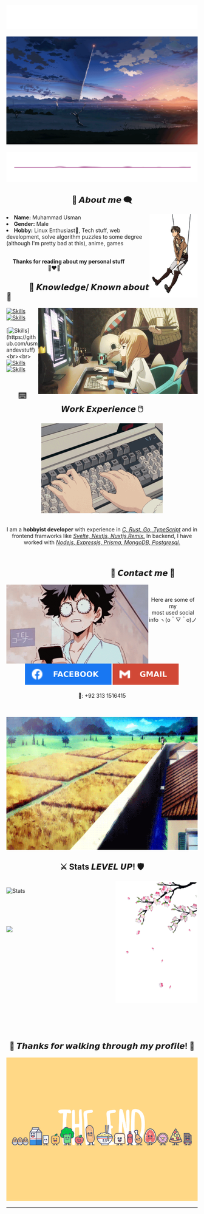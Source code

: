 <body>
<div align="center">
<img src="./assets/hello.svg" width="600px"></img>
</div>
<br>
<div align="center">
<img src="./assets/2.gif">
</div>
<br>
<img src="./assets/line1.gif" height ="80px" width ="100%">
<div>
<h2 align="center"> 💬 𝘼𝙗𝙤𝙪𝙩 𝙢𝙚 🗨️ </h2>
<img src="./assets/about-me.gif?raw=true" height = "220px" align="right">
<li>
<b>Name:</b> Muhammad Usman</li>
<li>
<b>Gender:</b> Male
</li>
<li>
<b>Hobby:</b> Linux Enthusiast🐧, Tech stuff, web development, solve algorithm puzzles to some degree (although I'm pretty bad at this), anime, games
</li>
<br>
<p><b>     Thanks for reading about my personal stuff<br>
                                 💯❤️‍🔥</b></p>
</div>
<div>
<h2 align="left">            📇 𝙆𝙣𝙤𝙬𝙡𝙚𝙙𝙜𝙚/ 𝙆𝙣𝙤𝙬𝙣 𝙖𝙗𝙤𝙪𝙩 📇</h2>
<p>
<img src="./assets/knowledge.gif?raw=true" width="420px" align="right">
</div>
<div>

[![Skills](https://skillicons.dev/icons?i=linux,vim,c,rust,go)](https://github.com/usmandevstuff)<br>
[![Skills](https://skillicons.dev/icons?i=ts,flutter,tauri)](https://github.com/usmandevstuff)<br><br>
[![Skills](https://skillicons.dev/icons?i=nextjs,nuxtjs,svelte,remix,tailwind,)](https://github.com/usmandevstuff)<br><br>
[![Skills](https://skillicons.dev/icons?i=nodejs,express,mongodb,prisma,postgresql)](https://github.com/usmandevstuff)<br>
[![Skills](https://skillicons.dev/icons?i=github)](https://github.com/usmandevstuff)
<br>
<br>
<h2 align="center">⌨️ 𝙒𝙤𝙧𝙠 𝙀𝙭𝙥𝙚𝙧𝙞𝙚𝙣𝙘𝙚 🖱️</h2>
<p align="center">
<img align="center" src="./assets/work_ex.gif"/>
<br>
<br>
<br>
I am a <strong>hobbyist developer</strong> with experience in <i><ins>C, Rust, Go, TypeScript</ins></i> and in frontend framworks like <i><ins>Svelte, Nextjs, Nuxtjs,Remix.</ins></i> In backend, I have worked with <i><ins>Nodejs, Expressjs, Prisma, MongoDB, Postgresql.</ins></i></p>
<br>
<h2 align="right">📝 𝘾𝙤𝙣𝙩𝙖𝙘𝙩 𝙢𝙚 📝            </h2>
<img src="./assets/contact-me.gif" align="left" width="373.5px" height="208.5px"/>
<br>
<p align="center">Here are some of my  <br>
most used social info ヽ(o＾▽＾o)ノ</p>
<p align="center"><a href="https://www.facebook.com/usmandevstuff/" target="_blank"><img src="./assets/Facebook.svg"/></a> <a href="https://mail.google.com/mail/u/0/?fs=1&tf=cm&to=usmandevstuff@gmail.com" target="_blank"><img src="./assets/Gmail.svg"/></a><br><br>📱: +92 313 1516415</p>
</div>
<br>
<div>
<br>
<img align="center" src = "./assets/hxh.gif" width = "100%" height="350px">
<div>
    <h2 align ="center">⚔️ Stats 𝙇𝙀𝙑𝙀𝙇 𝙐𝙋! 🛡️</h2>
    <img src ="./assets/line2.gif" align ="right">
    <br>
    <img width="49%" alt="Stats" src="https://github-readme-stats.vercel.app/api?username=usmandevstuff&count_private=true&theme=neon&show_icons=true\&rank_icon=github&hide_border=false"/>
    <br>
    <br>
    <br>
    <br>
    <br>
    <br>
    <img src="https://github-readme-stats.vercel.app/api/top-langs/?username=usmandevstuff&hide_border=false&theme=neon&layout=compact&hide_progress=false&hide=jupyter%20notebook&langs_count=6" width = "49%" />
</div>
<br>
<br>
<br>
<br>
<br>
<br>
<br>
<br>
<br>
<br>
<br>
<br>
<br>
<br>
<br>
<div>
<h2 align="center">💖 𝙏𝙝𝙖𝙣𝙠𝙨 𝙛𝙤𝙧 𝙬𝙖𝙡𝙠𝙞𝙣𝙜 𝙩𝙝𝙧𝙤𝙪𝙜𝙝 𝙢𝙮 𝙥𝙧𝙤𝙛𝙞𝙡𝙚! 💖</h2>
<div align="center">
<img src="./assets/the-end.gif" width = "100%">
</div>
<hr>
</div>

</div>
</body>
